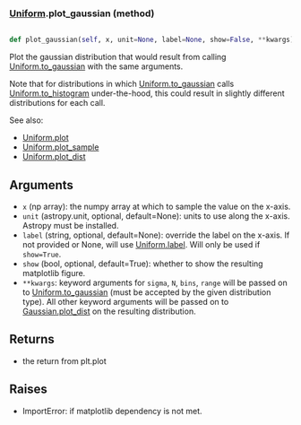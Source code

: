 ### [Uniform](Uniform.md).plot_gaussian (method)


```py

def plot_gaussian(self, x, unit=None, label=None, show=False, **kwargs)

```



Plot the gaussian distribution that would result from calling
[Uniform.to_gaussian](Uniform.to_gaussian.md) with the same arguments.

Note that for distributions in which [Uniform.to_gaussian](Uniform.to_gaussian.md) calls
[Uniform.to_histogram](Uniform.to_histogram.md) under-the-hood, this could result in slightly
different distributions for each call.

See also:

* [Uniform.plot](Uniform.plot.md)
* [Uniform.plot_sample](Uniform.plot_sample.md)
* [Uniform.plot_dist](Uniform.plot_dist.md)

Arguments
-----------
* `x` (np array): the numpy array at which to sample the value on the
    x-axis.
* `unit` (astropy.unit, optional, default=None): units to use along
    the x-axis.  Astropy must be installed.
* `label` (string, optional, default=None): override the label on the
    x-axis.  If not provided or None, will use [Uniform.label](Uniform.label.md).  Will
    only be used if `show=True`.
* `show` (bool, optional, default=True): whether to show the resulting
    matplotlib figure.
* `**kwargs`: keyword arguments for `sigma`, `N`, `bins`, `range` will
    be passed on to [Uniform.to_gaussian](Uniform.to_gaussian.md) (must be accepted by the
    given distribution type).  All other keyword arguments will be passed
    on to [Gaussian.plot_dist](Gaussian.plot_dist.md) on the resulting distribution.

Returns
--------
* the return from plt.plot

Raises
--------
* ImportError: if matplotlib dependency is not met.

